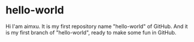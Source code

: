 # hello-world

Hi I'am aimxu. It is my first repository name "hello-world" of GitHub.
And it is my first branch of "hello-world", ready to make some fun in
GitHub.
